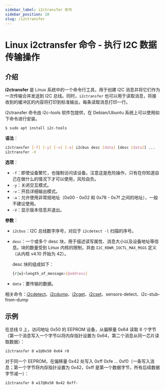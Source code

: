```yaml
---
sidebar_label: i2ctransfer 命令
sidebar_position: 10
slug: /i2ctransfer
---
```


# Linux i2ctransfer 命令 - 执行 I2C 数据传输操作



## 介绍

**i2ctransfer** 是 Linux 系统中的一个命令行工具，用于创建 I2C 消息并将它们作为一次传输合并发送到 I2C 总线。同时，`i2ctransfer` 也可以用于读取消息，将接收到的缓冲区的内容将打印到标准输出，每条读取消息打印一行。

i2ctransfer 命令由 i2c-tools 软件包提供，在 Debian/Ubuntu 系统上可以使用如下命令进行安装。

```bash
$ sudo apt install i2c-tools
```

**语法**：

```bash
i2ctransfer [-f] [-y] [-v] [-a] i2cbus desc [data] [desc [data]] ...
i2ctransfer -V
```

**选项**：

- `-f`：即使设备繁忙，也强制访问该设备。注意这是危险操作，只有在你知道自己在做什么的情况下才可以使用，风险自负。
- `-y`：关闭交互模式。
- `-v`：开启详细输出模式。
- `-a`：允许使用非常规地址（0x00 - 0x02 和 0x78 - 0x7f 之间的地址），一般不建议使用。
- `-V`：显示版本信息并退出。

**参数**：

- `i2cbus`：I2C 总线数字序号，对应于 `i2cdetect -l` 扫描的序号。

- `desc`：一个或多个 desc 块，用于描述读写属性、消息大小以及设备地址等信息。块的数量受到 Linux 内核的限制，并由 `I2C_RDWR_IOCTL_MAX_MSGS` 定义（从内核 v4.10 开始为 42）。

  desc 块的组成如下：

  ```bash
  {r|w}<length_of_message>[@address]
  ```

- `data`：要传输的数据。

相关命令：[i2cdetect](/linux-command/i2cdetect/)、[i2cdump](/linux-command/i2cdump/)、[i2cget](/linux-command/i2cget/)、[i2cset](/linux-command/i2cset/)、sensors-detect、i2c-stub-from-dump



## 示例

在总线 0 上，访问地址 0x50 的 EEPROM 设备，从偏移量 0x64 读取 8 个字节（第一个消息写入一个字节以将内存指针设置为 0x64，第二个消息从同一芯片读取数据）：

```bash
i2ctransfer 0 w1@0x50 0x64 r8
```

对于同一个 EEPROM，在偏移量 0x42 处写入 0xff 0xfe ... 0xf0（一条写入消息；第一个字节将内存指针设置为 0x42，0xff 是第一个数据字节，所有后续数据字节减一）：

```bash
i2ctransfer 0 w17@0x50 0x42 0xff-
```

